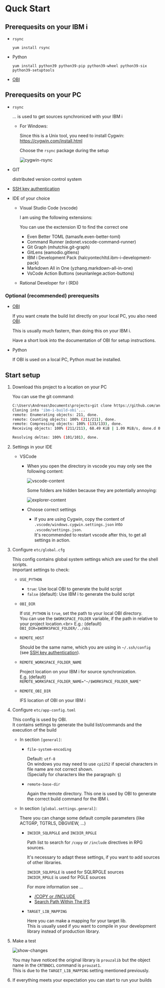 # Quck Start

## Prerequesits on your IBM i

* ```rsync```
  
  ```yum install rsync```

* Python

  ```yum install python39 python39-pip python39-wheel python39-six python39-setuptools```

* [OBI](https://github.com/andreas-prouza/obi)


## Prerequesits on your PC

* ```rsync``` 
  
  ... is used to get sources synchroniced with your IBM i

  * For Windows:

    Since this is a Unix tool, you need to install Cygwin: https://cygwin.com/install.html

    Choose the ```rsync``` package during the setup

    ![cygwin-rsync](/docs/img/cygwin-rsync.png)

* GIT
  
  distributed version control system 

* [SSH key authentication](https://github.com/andreas-prouza/ibm-i-build/blob/main/docs/pages/SSH.md)

* IDE of your choice

  * Visual Studio Code (vscode)
    
    I am using the following extensions:
    
    You can use the exctension ID to find the correct one

    * Even Better TOML (tamasfe.even-better-toml)
    * Command Runner (edonet.vscode-command-runner)
    * Git Graph (mhutchie.git-graph)
    * GitLens (eamodio.gitlens)
    * IBM i Development Pack (halcyontechltd.ibm-i-development-pack)
    * Markdown All in One (yzhang.markdown-all-in-one)
    * VsCode Action Buttons (seunlanlege.action-buttons)
  * Rational Developer for i (RDi)


### Optional (recommended) prerequesits

* [OBI](https://github.com/andreas-prouza/obi)
  
  If you want create the build list directly on your local PC, you also need [OBI](https://github.com/andreas-prouza/obi).

  This is usually much fastern, than doing this on your IBM i.

  Have a short look into the documentation of OBI for setup instructions.

* Python

  If OBI is used on a local PC, Python must be installed.


## Start setup

1. Download this project to a location on your PC

   You can use the git command:
   
   ```sh
   C:\Users\Andreas\Documents\projects>git clone https://github.com/andreas-prouza/ibm-i-build-obi.git
   Cloning into 'ibm-i-build-obi'...
   remote: Enumerating objects: 211, done.
   remote: Counting objects: 100% (211/211), done.
   remote: Compressing objects: 100% (133/133), done.
   Receiving objects: 100% (211/211), 68.49 KiB | 1.09 MiB/s, done.d 0

   Resolving deltas: 100% (101/101), done.
   ```

2. Settings in your IDE
   * VSCode
     * When you open the directory in vscode you may only see the following content:
       
       ![vscode-content](/docs/img/vscode-content.png)
       
       Some folders are hidden because they are potentially annoying:

       ![explorer-content](/docs/img/explorer-content.png)

     * Choose correct settings
       
       * If you are using Cygwin, copy the content of ```.vscode/windows.cygwin.settings.json``` into ```.vscode/settings.json```.<br/>
        It's recommended to restart vscode after this, to get all settings in action.

3. Configure ```etc/global.cfg```
   
   This config contains global system settings which are used for the shell scripts.
   <br/>
   Important settings to check:
   
   * ```USE_PYTHON``` 
     * ```true```: Use local OBI to generate the build script
     * ```false``` (default): Use IBM i to generate the build script
   
   * ```OBI_DIR```
      
      If ```USE_PYTHON``` is ```true```, set the path to your local OBI directory. <br/>
      You can use the ```$WORKSPACE_FOLDER``` variable, if the path in relative to your project location.<br\>
      E.g.: (default) ```OBI_DIR=$WORKSPACE_FOLDER/../obi```
   
   * ```REMOTE_HOST```
     
     Should be the same name, which you are using in ```~/.ssh/config``` (see [SSH key authentication](https://github.com/andreas-prouza/ibm-i-build/blob/main/docs/pages/SSH.md#ssh-key-authentication)).
   
   * ```REMOTE_WORKSPACE_FOLDER_NAME```
     
     Project location on your IBM i for source synchronization.<br/>
     E.g. (default) ```REMOTE_WORKSPACE_FOLDER_NAME="~/$WORKSPACE_FOLDER_NAME"```
   
   * ```REMOTE_OBI_DIR```
     
     IFS location of OBI on your IBM i
  
4. Configure ```etc/app-config.toml```

   This config is used by OBI.
   <br/>
   It contains settings to generate the build list/commands and the execution of the build

   * In section ```[general]```:

     * ```file-system-encoding```
       
       Default: ```utf-8```
       <br/>
       On windows you may need to use ```cp1252``` if special characters in file name are not correct shown.
       <br/>
       (Specially for characters like the paragraph: ```§```)

     * ```remote-base-dir```
       
       Again the remote directory. This one is used by OBI to generate the correct build command for the IBM i.

   * In section ```[global.settings.general]```:

     There you can change some default compile parameters (like ACTGRP, TGTRLS, DBGVIEW, ...)

     * ```INCDIR_SQLRPGLE``` and ```INCDIR_RPGLE```
       
       Path list to search for ```/copy``` or ```/include``` directives in RPG sources.

       It's necessary to adapt these settings, if you want to add sources of other libraries.
       
       ```INCDIR_SQLRPGLE``` is used for SQLRPGLE sources
       <br/>
       ```INCDIR_RPGLE``` is used for PGLE sources

       For more information see ...
       * [/COPY or /INCLUDE](https://www.ibm.com/docs/en/i/7.5?topic=directives-copy-include)
       * [Search Path Within The IFS](https://www.ibm.com/docs/en/i/7.5?topic=files-search-path-within-ifs)

     * ```TARGET_LIB_MAPPING```

       Here you can make a mapping for your target lib.
       <br/>
       This is usually used if you want to compile in your development library instead of production library.

5. Make a test
   
   ![show-changes](/docs/img/vscode-show-changes.png)

   You may have noticed the original library is ```prouzalib``` but the object name in the ```CRTBNDCL``` command is ```prouzat1```.
   <br/>
   This is due to the ```TARGET_LIB_MAPPING``` setting mentioned previously.

6. If everything meets your expectation you can start to run your builds